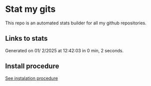 # Stat my gits

This repo is an automated stats builder for all my github repositories.

## Links to stats


Generated on 01/ 2/2025 at 12:42:03 in 0 min, 2 seconds.

## Install procedure

[See instalation procedure](./src/install.md)
